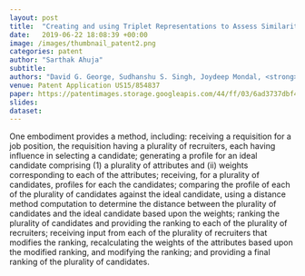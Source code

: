 ```yaml
---
layout: post
title:  "Creating and using Triplet Representations to Assess Similarity between Job Description Documents"
date:   2019-06-22 18:08:39 +00:00
image: /images/thumbnail_patent2.png
categories: patent
author: "Sarthak Ahuja"
subtitle: 
authors: "David G. George, Sudhanshu S. Singh, Joydeep Mondal, <strong>Sarthak Ahuja</strong>, John A. Medicke, Amanda Klabzuba"
venue: Patent Application US15/854837
paper: https://patentimages.storage.googleapis.com/44/ff/03/6ad3737dbf4168/US20190197482A1.pdf
slides: 
dataset: 
---
```

One embodiment provides a method, including: receiving a requisition for a job position, the requisition having a plurality of recruiters, each having influence in selecting a candidate; generating a profile for an ideal candidate comprising (1) a plurality of attributes and (ii) weights corresponding to each of the attributes; receiving, for a plurality of candidates, profiles for each the candidates; comparing the profile of each of the plurality of candidates against the ideal candidate, using a distance method computation to determine the distance between the plurality of candidates and the ideal candidate based upon the weights; ranking the plurality of candidates and providing the ranking to each of the plurality of recruiters; receiving input from each of the plurality of recruiters that modifies the ranking, recalculating the weights of the attributes based upon the modified ranking, and modifying the ranking; and providing a final ranking of the plurality of candidates.